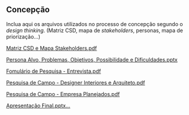 ## Concepção

Inclua aqui os arquivos utilizados no processo de concepção segundo o _design thinking_. (Matriz CSD, mapa de _stakeholders_, personas, mapa de priorização...)

[Matriz CSD e Mapa Stakeholders.pdf](https://github.com/ICEI-PUCMinas-PSG-SI-TI/sg_n_2022-1-arquitetando/files/8962072/Matriz.CSD.e.Mapa.Stakeholders.pdf)

[Persona Alvo, Problemas, Objetivos, Possibilidade e Dificuldades.pptx](https://github.com/ICEI-PUCMinas-PSG-SI-TI/sg_n_2022-1-arquitetando/files/8962082/Persona.Alvo.Problemas.Objetivos.Possibilidade.e.Dificuldades.pptx)

[Fomulário de Pesquisa - Entrevista.pdf](https://github.com/ICEI-PUCMinas-PSG-SI-TI/sg_n_2022-1-arquitetando/files/8962088/Fomulario.de.Pesquisa.-.Entrevista.pdf)

[Pesquisa de Campo - Designer Interiores e Arquiteto.pdf](https://github.com/ICEI-PUCMinas-PSG-SI-TI/sg_n_2022-1-arquitetando/files/9057095/Pesquisa.de.Campo.-.Designer.Interiores.e.Arquiteto.pdf)

[Pesquisa de Campo - Empresa Planejados.pdf](https://github.com/ICEI-PUCMinas-PSG-SI-TI/sg_n_2022-1-arquitetando/files/9057097/Pesquisa.de.Campo.-.Empresa.Planejados.pdf)


[Apresentação Final.pptx…]()
